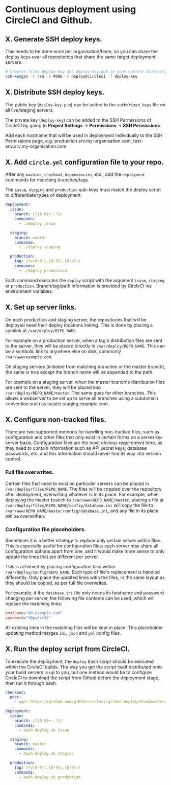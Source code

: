 # Continuous deployment using CircleCI and Github.

## X. Generate SSH deploy keys.

This needs to be done once per organisation/team, so you can share the deploy keys over all repositories that share the same target deployment servers.

```bash
# Creates files deploy-key and deploy-key.pub in your current directory.
ssh-keygen -t rsa -b 4096 -C deploy@circleci -f deploy-key
```

## X. Distribute SSH deploy keys.

The public key (`deploy-key.pub`) can be added to the `authorized_keys` file on all live/staging servers.

The private key (`deploy-key`) can be added to the SSH Permissions of CircleCI by going to **Project Settings** -> **Permissions** -> **SSH Permissions**.

Add each hostname that will be used in deployment individually to the SSH Permissions page, e.g. production.srv.my-organisation.com, test-env.srv.my-organisation.com.

## X. Add `circle.yml` configuration file to your repo.

After any `machine`, `checkout`, `dependencies`, etc., add the `deployment` commands for matching branches/tags.

The `issue`, `staging` and `production` sub-keys must match the deploy script to differentiate types of deployment.

```yml
deployment:
  issue:
    branch: /([0-9]+-.*)/
    commands:
      - ./deploy issue

  staging:
    branch: master
    commands:
      - ./deploy staging

  production:
    tag: /(v[0-9]\.[0-9]\.[0-9])/
    commands:
      - ./deploy production
```

Each command executes the `deploy` script with the argument `issue`, `staging` or `production`. Branch/tag/path information is provided by CircleCI via environment variables.

## X. Set up server links.

On each production and staging server, the repositories that will be deployed need their deploy locations linking. This is done by placing a symlink at `/var/deploy/REPO_NAME`.

For example on a production server, when a tag's distribution files are sent to the server, they will be placed directly in `/var/deploy/REPO_NAME`. This can be a symbolic link to anywhere else on disk, commonly `/var/www/example.com`.

On staging servers (initiated from matching branches or the master branch), the same is true except the branch name will be appended to the path.

For example on a staging server, when the master branch's distribution files are sent to the server, they will be placed into `/var/deploy/REPO_NAME/master`. The same goes for other branches. This allows a webserver to be set up to serve all branches using a subdomain convention such as master.staging.example.com .

## X. Configure non-tracked files.

There are two supported methods for handling non-tracked files, such as configuration and other files that only exist in certain forms on a server-by-server basis. Configuration files are the most obvious requirement here, as they need to contain information such as API secret keys, database passwords, etc. and this information should never find its way into version control.

### Full file overwrites.

Certain files that need to exist on particular servers can be placed in `/var/deploy/files/REPO_NAME`. The files will be coppied over the repository after deployment, overwriting whatever is in its place. For example, when deploying the master branch to `/var/www/REPO_NAME/master`, placing a file at `/var/deploy/files/REPO_NAME/config/database.ini` will copy the file to `/var/www/REPO_NAME/master/config/database.ini`, and any file in its place will be overwritten.

### Configuration file placeholders.

Sometimes it is a better strategy to replace only certain values within files. This is especially useful for configuration files; each server may share all configuration options apart from one, and it would make more sense to only update the lines that are different per server.

This is achieved by placing configuration files within `/var/deploy/config/REPO_NAME`. Each type of file's replacement is handled differently. Only place the updated lines witin the files, in the same layout as they should be copied, as per full file overwrites.

For example, if the `database.ini` file only needs its hostname and password changing per server, the following file contents can be used, which will replace the matching lines:

```ini
hostname="db.example.com"
password="t0ps3cr3t"
```

All existing lines in the matching files will be kept in place. This placeholder updating method merges `ini`, `json` and `yml` config files.

## X. Run the deploy script from CircleCI.

To execute the deployment, the `deploy` bash script should be executed within the CircleCI builds. The way you get the script itself distributed onto your build servers is up to you, but one method would be to configure CircleCI to download the script from Github before the deployment stage, then run it through bash.

```yml
checkout:
  post:
    - wget https://github.com/g105b/circleci-github-deploy/blob/master/deploy.sh

deployment:
  issue:
    branch: /([0-9]+-.*)/
    commands:
      - bash deploy.sh issue

  staging:
    branch: master
    commands:
      - bash deploy.sh staging

  production:
    tag: /(v[0-9]\.[0-9]\.[0-9])/
    commands:
      - bash deploy.sh production
```